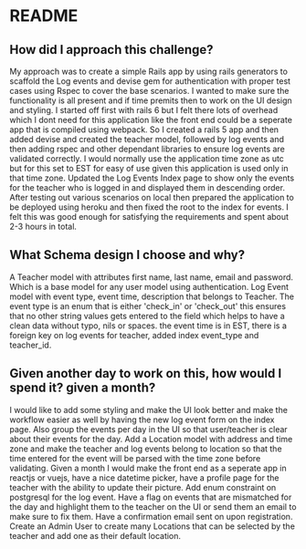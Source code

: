 # README

## How did I approach this challenge?

My approach was to create a simple Rails app by using rails generators to scaffold the Log events and devise gem for authentication with proper test cases using Rspec to cover the base scenarios. I wanted to make sure the functionality is all present and if time premits then to work on the UI design and styling. I started off first with rails 6 but I felt there lots of overhead which I dont need for this application like the front end could be a seperate app that is compiled using webpack. So I created a rails 5 app and then added devise and created the teacher model, followed by log events and then adding rspec and other dependant libraries to ensure log events are validated correctly. I would normally use the application time zone as utc but for this set to EST for easy of use given this application is used only in that time zone. Updated the Log Events Index page to show only the events for the teacher who is logged in and displayed them in descending order. After testing out various scenarios on local then prepared the application to be deployed using heroku and then fixed the root to the index for events. I felt this was good enough for satisfying the requirements and spent about 2-3 hours in total.


## What Schema design I choose and why?

A Teacher model with attributes first name, last name, email and password. Which is a base model for any user model using authentication. Log Event model with event type, event time, description that belongs to Teacher. The event type is an enum that is either 'check_in' or 'check_out' this ensures that no other string values gets entered to the field which helps to have a clean data without typo, nils or spaces. the event time is in EST, there is a foreign key on log events for teacher, added index event_type and teacher_id. 


## Given another day to work on this, how would I spend it? given a month?

I would like to add some styling and make the UI look better and make the workflow easier as well by having the new log event form on the index page. Also group the events per day in the UI so that user/teacher is clear about their events for the day.  Add a Location model with address and time zone and make the teacher and log events belong to location so that the time entered for the event will be parsed with the time zone before validating.
Given a month I would make the front end as a seperate app in reactjs or vuejs, have a nice datetime picker, have a profile page for the teacher with the ability to update their picture. Add enum constraint on postgresql for the log event. Have a flag on events that are mismatched for the day and highlight them to the teacher on the UI or send them an email to make sure to fix them. Have a confirmation email sent on upon registration. Create an Admin User to create many Locations that can be selected by the teacher and add one as their default location. 
